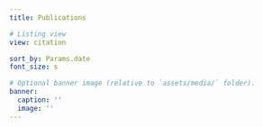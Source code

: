 ```yaml
---
title: Publications

# Listing view
view: citation

sort_by: Params.date
font_size: s

# Optional banner image (relative to `assets/media/` folder).
banner:
  caption: ''
  image: ''
---
```


